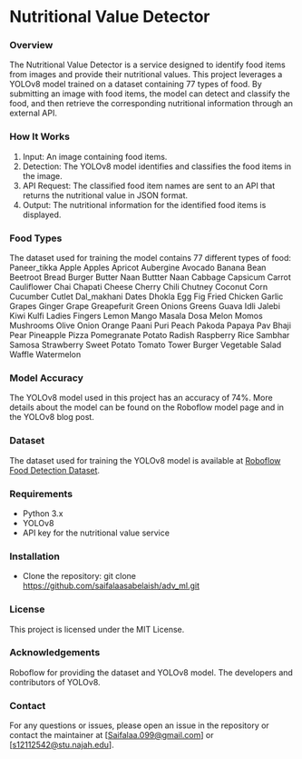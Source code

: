 # Nutritional Value Detector

### Overview
The Nutritional Value Detector is a service designed to identify food items from images and provide their nutritional values. This project leverages a YOLOv8 model trained on a dataset containing 77 types of food. By submitting an image with food items, the model can detect and classify the food, and then retrieve the corresponding nutritional information through an external API.

### How It Works
1) Input: An image containing food items.
2) Detection: The YOLOv8 model identifies and classifies the food items in the image.
3) API Request: The classified food item names are sent to an API that returns the nutritional value in JSON format.
4) Output: The nutritional information for the identified food items is displayed.

### Food Types
The dataset used for training the model contains 77 different types of food: 
Paneer_tikka
Apple
Apples
Apricot
Aubergine
Avocado
Banana
Bean
Beetroot
Bread
Burger
Butter Naan
Buttter Naan
Cabbage
Capsicum
Carrot
Cauliflower
Chai
Chapati
Cheese
Cherry
Chili
Chutney
Coconut
Corn
Cucumber
Cutlet
Dal_makhani
Dates
Dhokla
Egg
Fig
Fried Chicken
Garlic
Grapes
Ginger
Grape
Greapefurit
Green Onions
Greens
Guava
Idli
Jalebi
Kiwi
Kulfi
Ladies Fingers
Lemon
Mango
Masala Dosa
Melon
Momos
Mushrooms
Olive
Onion
Orange
Paani Puri
Peach
Pakoda
Papaya
Pav Bhaji
Pear
Pineapple
Pizza
Pomegranate
Potato
Radish
Raspberry
Rice
Sambhar
Samosa
Strawberry
Sweet Potato
Tomato
Tower Burger
Vegetable Salad
Waffle
Watermelon

### Model Accuracy
The YOLOv8 model used in this project has an accuracy of 74%. More details about the model can be found on the Roboflow model page and in the YOLOv8 blog post.

### Dataset
The dataset used for training the YOLOv8 model is available at [Roboflow Food Detection Dataset]((https://universe.roboflow.com/nutriment-eazzk/-food-detection/dataset/1)).

### Requirements
- Python 3.x
- YOLOv8
- API key for the nutritional value service

### Installation
- Clone the repository: git clone https://github.com/saifalaasabelaish/adv_ml.git

### License
This project is licensed under the MIT License. 

### Acknowledgements
Roboflow for providing the dataset and YOLOv8 model.
The developers and contributors of YOLOv8.

### Contact
For any questions or issues, please open an issue in the repository or contact the maintainer at [Saifalaa.099@gmail.com] or [s12112542@stu.najah.edu].
